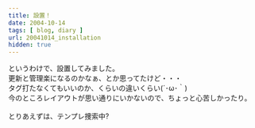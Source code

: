 ```yaml
---
title: 設置！
date: 2004-10-14
tags: [ blog, diary ]
url: 20041014_installation
hidden: true
---
```

というわけで、設置してみました。<br />
更新と管理楽になるのかなぁ、とか思ってたけど・・・<br />
タグ打たなくてもいいのか、くらいの違いくらい(´･ω･｀)<br />
今のところレイアウトが思い通りにいかないので、ちょっと心苦しかったり。<br />
<br />
とりあえずは、テンプレ捜索中?
